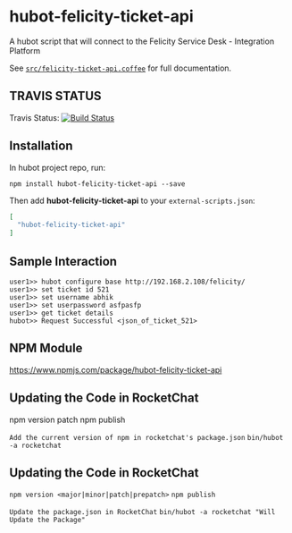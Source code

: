 # hubot-felicity-ticket-api

A hubot script that will connect to the Felicity Service Desk - Integration Platform

See [`src/felicity-ticket-api.coffee`](src/felicity-ticket-api.coffee) for full documentation.


## TRAVIS STATUS

Travis Status: [![Build Status](https://travis-ci.org/abhishekunotech/hubot-felicity-ticket-api.svg?branch=feature-human-communication)](https://travis-ci.org/abhishekunotech/hubot-felicity-ticket-api) 

## Installation

In hubot project repo, run:

`npm install hubot-felicity-ticket-api --save`

Then add **hubot-felicity-ticket-api** to your `external-scripts.json`:

```json
[
  "hubot-felicity-ticket-api"
]
```

## Sample Interaction

```
user1>> hubot configure base http://192.168.2.108/felicity/
user1>> set ticket id 521
user1>> set username abhik
user1>> set userpassword asfpasfp
user1>> get ticket details
hubot>> Request Successful <json_of_ticket_521>
```

## NPM Module

https://www.npmjs.com/package/hubot-felicity-ticket-api



## Updating the Code in RocketChat

npm version patch
npm publish

`Add the current version of npm in rocketchat's package.json`
`bin/hubot -a rocketchat`


## Updating the Code in RocketChat

`npm version <major|minor|patch|prepatch>`
`npm publish`

`Update the package.json in RocketChat`
`bin/hubot -a rocketchat "Will Update the Package"`

